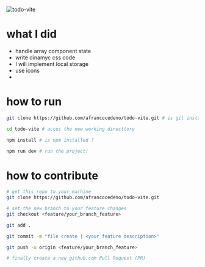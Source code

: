 ![todo-vite](https://github.com/afrancocedeno/todo-vite/assets/69823997/68522e32-b22a-450e-89cf-72c6a7982179)

# what I did
- handle array component state
- write dinamyc css code
- I will implement local storage
- use icons
- 

# how to run
```bash
git clone https://github.com/afrancocedeno/todo-vite.git # is git installed?

cd todo-vite # acces the new working directtory

npm install # is npm installed ?

npm run dev # run the project!
```

# how to contribute
```bash
# get this repo to your machine
git clone https://github.com/afrancocedeno/todo-vite.git

# set the new branch to your feature changes
git checkout <feature/your_branch_feature>

git add .

git commit -m "file create | <your feature description>"

git push -u origin <feature/your_branch_feature>

# finally create a new github.com Pull Request (PR)
```
